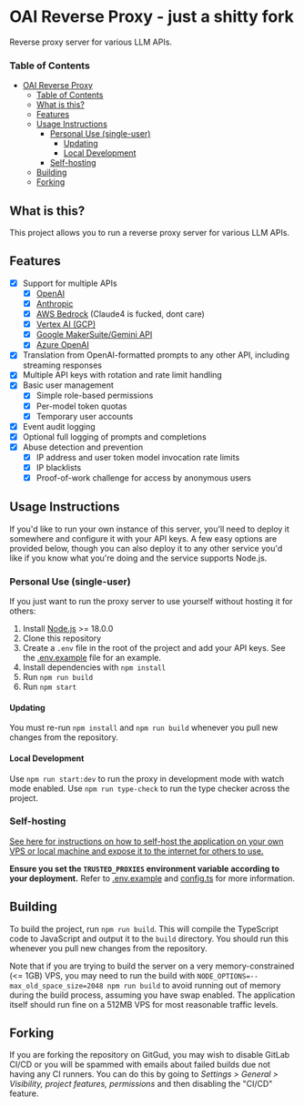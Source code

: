 # OAI Reverse Proxy - just a shitty fork
Reverse proxy server for various LLM APIs.

### Table of Contents
<!-- TOC -->
* [OAI Reverse Proxy](#oai-reverse-proxy)
    * [Table of Contents](#table-of-contents)
  * [What is this?](#what-is-this)
  * [Features](#features)
  * [Usage Instructions](#usage-instructions)
    * [Personal Use (single-user)](#personal-use-single-user)
      * [Updating](#updating)
      * [Local Development](#local-development)
    * [Self-hosting](#self-hosting)
  * [Building](#building)
  * [Forking](#forking)
<!-- TOC -->

## What is this?
This project allows you to run a reverse proxy server for various LLM APIs.

## Features
- [x] Support for multiple APIs
  - [x] [OpenAI](https://openai.com/)
  - [x] [Anthropic](https://www.anthropic.com/)
  - [x] [AWS Bedrock](https://aws.amazon.com/bedrock/) (Claude4 is fucked, dont care)
  - [x] [Vertex AI (GCP)](https://cloud.google.com/vertex-ai/)
  - [x] [Google MakerSuite/Gemini API](https://ai.google.dev/)
  - [x] [Azure OpenAI](https://azure.microsoft.com/en-us/products/ai-services/openai-service)
- [x] Translation from OpenAI-formatted prompts to any other API, including streaming responses
- [x] Multiple API keys with rotation and rate limit handling
- [x] Basic user management
  - [x] Simple role-based permissions
  - [x] Per-model token quotas
  - [x] Temporary user accounts
- [x] Event audit logging
- [x] Optional full logging of prompts and completions
- [x] Abuse detection and prevention
  - [x] IP address and user token model invocation rate limits
  - [x] IP blacklists
  - [x] Proof-of-work challenge for access by anonymous users

## Usage Instructions
If you'd like to run your own instance of this server, you'll need to deploy it somewhere and configure it with your API keys. A few easy options are provided below, though you can also deploy it to any other service you'd like if you know what you're doing and the service supports Node.js.

### Personal Use (single-user)
If you just want to run the proxy server to use yourself without hosting it for others:
1. Install [Node.js](https://nodejs.org/en/download/) >= 18.0.0
2. Clone this repository
3. Create a `.env` file in the root of the project and add your API keys. See the [.env.example](./.env.example) file for an example.
4. Install dependencies with `npm install`
5. Run `npm run build`
6. Run `npm start`

#### Updating
You must re-run `npm install` and `npm run build` whenever you pull new changes from the repository.

#### Local Development
Use `npm run start:dev` to run the proxy in development mode with watch mode enabled. Use `npm run type-check` to run the type checker across the project.

### Self-hosting
[See here for instructions on how to self-host the application on your own VPS or local machine and expose it to the internet for others to use.](./docs/self-hosting.md)

**Ensure you set the `TRUSTED_PROXIES` environment variable according to your deployment.** Refer to [.env.example](./.env.example) and [config.ts](./src/config.ts) for more information.

## Building
To build the project, run `npm run build`. This will compile the TypeScript code to JavaScript and output it to the `build` directory. You should run this whenever you pull new changes from the repository.

Note that if you are trying to build the server on a very memory-constrained (<= 1GB) VPS, you may need to run the build with `NODE_OPTIONS=--max_old_space_size=2048 npm run build` to avoid running out of memory during the build process, assuming you have swap enabled.  The application itself should run fine on a 512MB VPS for most reasonable traffic levels.

## Forking
If you are forking the repository on GitGud, you may wish to disable GitLab CI/CD or you will be spammed with emails about failed builds due not having any CI runners. You can do this by going to *Settings > General > Visibility, project features, permissions* and then disabling the "CI/CD" feature.

